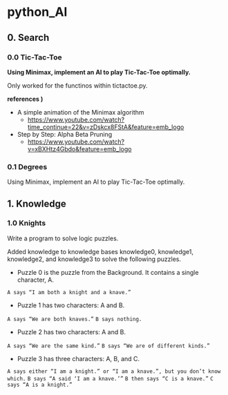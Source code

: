 # python_AI

## 0. Search
### 0.0 Tic-Tac-Toe
<b>Using Minimax, implement an AI to play Tic-Tac-Toe optimally.</b>

Only worked for the functinos within tictactoe.py.

<b> references ) </b>
- A simple animation of the Minimax algorithm
  -  https://www.youtube.com/watch?time_continue=22&v=zDskcx8FStA&feature=emb_logo
- Step by Step: Alpha Beta Pruning
  -  https://www.youtube.com/watch?v=xBXHtz4Gbdo&feature=emb_logo

### 0.1 Degrees
Using Minimax, implement an AI to play Tic-Tac-Toe optimally.

## 1. Knowledge
### 1.0 Knights
Write a program to solve logic puzzles.

Added knowledge to knowledge bases knowledge0, knowledge1, knowledge2, and knowledge3 to solve the following puzzles.


-  Puzzle 0 is the puzzle from the Background. It contains a single character, A.

  ```A says “I am both a knight and a knave.”```
-  Puzzle 1 has two characters: A and B.

  ```A says “We are both knaves.”```
  ```B says nothing.```
-  Puzzle 2 has two characters: A and B.

  ```A says “We are the same kind.”```
  ```B says “We are of different kinds.”```
-  Puzzle 3 has three characters: A, B, and C.

  ```A says either “I am a knight.” or “I am a knave.”, but you don’t know which.```
  ```B says “A said ‘I am a knave.’”```
  ```B then says “C is a knave.”```
  ```C says “A is a knight.”```
